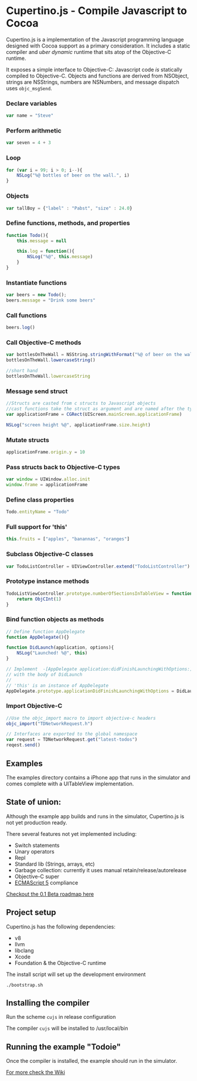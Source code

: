 # Cupertino.js - Compile Javascript to Cocoa

Cupertino.js is a implementation of the Javascript programming language designed
with Cocoa support as a primary consideration. It includes a static compiler and
_uber dynamic_ runtime that sits atop of the Objective-C runtime. 

It exposes a simple interface to Objective-C: Javascript code _is_ statically
compiled to Objective-C. Objects and functions are derived from NSObject,
strings are NSStrings, numbers are NSNumbers, and message dispatch uses
``objc_msgSend``.

### Declare variables
```javascript
var name = "Steve"
```

### Perform arithmetic
```javascript
var seven = 4 + 3
```

### Loop 
```javascript
for (var i = 99; i > 0; i--){
    NSLog("%@ bottles of beer on the wall.", i) 
}
```

### Objects
```javascript
var tallBoy = {"label" : "Pabst", "size" : 24.0}
```

### Define functions, methods, and properties
```javascript
function Todo(){
    this.message = null

    this.log = function(){
        NSLog("%@", this.message)
    }
}
```

### Instantiate functions
```javascript
var beers = new Todo();
beers.message = "Drink some beers"
```

### Call functions 
```javascript
beers.log()
```

### Call Objective-C methods
```javascript
var bottlesOnTheWall = NSString.stringWithFormat("%@ of beer on the wall", 99)
bottlesOnTheWall.lowercaseString()

//short hand
bottlesOnTheWall.lowercaseString
```

### Message send struct
```javascript
//Structs are casted from c structs to Javascript objects
//cast functions take the struct as argument and are named after the type or typedef
var applicationFrame = CGRect(UIScreen.mainScreen.applicationFrame)

NSLog("screen height %@", applicationFrame.size.height)
```

### Mutate structs
```javascript
applicationFrame.origin.y = 10
```

### Pass structs back to Objective-C types
```javascript
var window = UIWindow.alloc.init
window.frame = applicationFrame
```

### Define class properties
```javascript
Todo.entityName = "Todo"
```

### Full support for 'this'
```javascript
this.fruits = ["apples", "banannas", "oranges"]
```

### Subclass Objective-C classes
```javascript
var TodoListController = UIViewController.extend("TodoListController")
```

### Prototype instance methods
```javascript
TodoListViewController.prototype.numberOfSectionsInTableView = function(tableView){
    return ObjCInt(1)
}
```

### Bind function objects as methods
```javascript
// Define function AppDelegate
function AppDelegate(){}

function DidLaunch(application, options){
    NSLog("Launched! %@", this)
}

// Implement  -[AppDelegate application:didFinishLaunchingWithOptions:]
// with the body of DidLaunch
//
// 'this' is an instance of AppDelegate
AppDelegate.prototype.applicationDidFinishLaunchingWithOptions = DidLaunch
```

### Import Objective-C
```javascript
//Use the objc_import macro to import objective-c headers
objc_import("TDNetworkRequest.h")

// Interfaces are exported to the global namespace
var request = TDNetworkRequest.get("latest-todos")
reqest.send()

```

## Examples

The examples directory contains a iPhone app that runs in the simulator
and comes complete with a UITableView implementation. 

## State of union:

Although the example app builds and runs in the simulator, Cupertino.js is not
yet production ready.

There several features not yet implemented including:

- Switch statements
- Unary operators
- Repl
- Standard lib (Strings, arrays, etc)
- Garbage collection: currently it uses manual retain/release/autorelease
- Objective-C super
- [ECMAScript
  5](http://www.ecma-international.org/publications/files/ECMA-ST/Ecma-262.pdf) compliance

[Checkout the 0.1 Beta roadmap here](https://github.com/jerrymarino/cupertinojs/milestones)

## Project setup

Cupertino.js has the following dependencies:

- v8 
- llvm
- libclang
- Xcode
- Foundation & the Objective-C runtime

The install script will set up the development environment

    ./bootstrap.sh

## Installing the compiler

Run the scheme ``cujs`` in release configuration

The compiler ``cujs`` will be installed to /usr/local/bin

## Running the example "Todoie"

Once the compiler is installed, the example should run in the simulator.

[For more check the Wiki](https://github.com/jerrymarino/cupertinojs/wiki)


